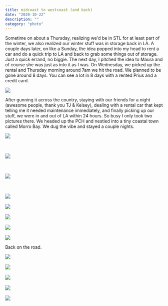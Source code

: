 ```yaml
---
title: midcoast to westcoast (and back)
date: "2020-10-22"
description: ""
category: "photo"
---
```


Sometime on about a Thursday, realizing we'd be in STL for at least part of the winter, we also realized our winter stuff was in storage back in LA. A couple days later, on like a Sunday, the idea popped into my head to rent a car and do a quick trip to LA and back to grab some things out of storage. Just a quick errand, no biggie. The next day, I pitched the idea to Maura and of course she was just as into it as I was. On Wednesday, we picked up the rental and Thursday morning around 7am we hit the road. We planned to be gone around 8 days. You can see a lot in 8 days with a rented Prius and a credit card.

![ ](https://media.scottosmith.net/img/blog/2020/2020-10-22/m2w-1.jpg)

After gunning it across the country, staying with our friends for a night (awesome people, thank you TJ & Kelsey), dealing with a rental car that kept telling me it needed maintenance immediately, and finally picking up our stuff, we were in and out of LA within 24 hours. So busy I only took two pictures there. We headed up the PCH and nestled into a tiny coastal town called Morro Bay. We dug the vibe and stayed a couple nights.

![ ](https://media.scottosmith.net/img/blog/2020/2020-10-22/m2w-2.jpg)

<br><br>
![ ](https://media.scottosmith.net/img/blog/2020/2020-10-22/m2w-3.jpg)

<br><br>
![ ](https://media.scottosmith.net/img/blog/2020/2020-10-22/m2w-4.jpg)

<br><br>
![ ](https://media.scottosmith.net/img/blog/2020/2020-10-22/m2w-5.jpg)
<br><br>
![ ](https://media.scottosmith.net/img/blog/2020/2020-10-22/m2w-6.jpg)
<br><br>
![ ](https://media.scottosmith.net/img/blog/2020/2020-10-22/m2w-7.jpg)
<br><br>
![ ](https://media.scottosmith.net/img/blog/2020/2020-10-22/m2w-8.jpg)
<br><br>
![ ](https://media.scottosmith.net/img/blog/2020/2020-10-22/m2w-9.jpg)

Back on the road.

![ ](https://media.scottosmith.net/img/blog/2020/2020-10-22/m2w-10.jpg)
<br><br>
![ ](https://media.scottosmith.net/img/blog/2020/2020-10-22/m2w-11.jpg)
<br><br>
![ ](https://media.scottosmith.net/img/blog/2020/2020-10-22/m2w-12.jpg)
<br><br>
![ ](https://media.scottosmith.net/img/blog/2020/2020-10-22/m2w-13.jpg)
<br><br>
![ ](https://media.scottosmith.net/img/blog/2020/2020-10-22/m2w-14.jpg)
